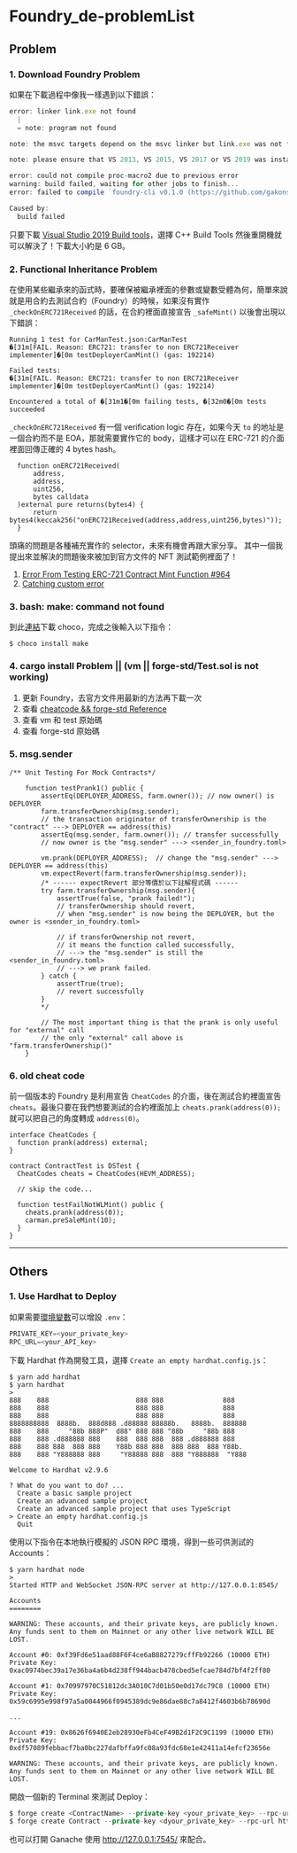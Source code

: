 # Foundry_de-problemList

## Problem

### 1. Download Foundry Problem

如果在下載過程中像我一樣遇到以下錯誤：
```javascript
error: linker link.exe not found
  |
  = note: program not found

note: the msvc targets depend on the msvc linker but link.exe was not found

note: please ensure that VS 2013, VS 2015, VS 2017 or VS 2019 was installed with the Visual C++ option

error: could not compile proc-macro2 due to previous error
warning: build failed, waiting for other jobs to finish...
error: failed to compile `foundry-cli v0.1.0 (https://github.com/gakonst/foundry#d66f9d58)`, intermediate artifacts can be found at C:\Users\qazws\AppData\Local\Temp\cargo-installe6Rd6Y

Caused by:
  build failed
```

只要下載 [ Visual Studio 2019 Build tools](https://www.blogger.com/null)，選擇 C++ Build Tools 然後重開機就可以解決了！下載大小約是 6 GB。

### 2. Functional Inheritance Problem

在使用某些繼承來的函式時，要確保被繼承裡面的參數或變數受體為何，簡單來說就是用合約去測試合約（Foundry）的時候，如果沒有實作 `_checkOnERC721Received` 的話，在合約裡面直接宣告 `_safeMint()` 以後會出現以下錯誤：
```
Running 1 test for CarManTest.json:CarManTest
�[31m[FAIL. Reason: ERC721: transfer to non ERC721Receiver implementer]�[0m testDeployerCanMint() (gas: 192214)

Failed tests:
�[31m[FAIL. Reason: ERC721: transfer to non ERC721Receiver implementer]�[0m testDeployerCanMint() (gas: 192214)

Encountered a total of �[31m1�[0m failing tests, �[32m0�[0m tests succeeded
```

`_checkOnERC721Received` 有一個 verification logic 存在，如果今天 `to` 的地址是一個合約而不是 EOA，那就需要實作它的 body，這樣才可以在 ERC-721 的介面裡面回傳正確的 4 bytes hash。
```solidity=
  function onERC721Received(
      address, 
      address, 
      uint256, 
      bytes calldata
  )external pure returns(bytes4) {
      return bytes4(keccak256("onERC721Received(address,address,uint256,bytes)"));
  } 
```

頭痛的問題是各種補充實作的 selector，未來有機會再跟大家分享。
其中一個我提出來並解決的問題後來被加到官方文件的 NFT 測試範例裡面了！
1. [Error From Testing ERC-721 Contract Mint Function #964](https://github.com/foundry-rs/foundry/discussions/964)
2. [Catching custom error](https://ethereum.stackexchange.com/questions/125238/catching-custom-error)

### 3. bash: make: command not found

到此[連結](https://chocolatey.org/install#individual)下載 choco，完成之後輸入以下指令：
```
$ choco install make
```

### 4. cargo install Problem || (vm || forge-std/Test.sol is not working)

1. 更新 Foundry，去官方文件用最新的方法再下載一次
3. 查看 [cheatcode && forge-std Reference](https://book.getfoundry.sh/reference/index.html)
4. 查看 vm 和 test 原始碼
5. 查看 forge-std 原始碼

### 5. msg.sender

```
/** Unit Testing For Mock Contracts*/

    function testPrank1() public {
        assertEq(DEPLOYER_ADDRESS, farm.owner()); // now owner() is DEPLOYER
        farm.transferOwnership(msg.sender); 
        // the transaction originator of transferOwnership is the "contract" ---> DEPLOYER == address(this)  
        assertEq(msg.sender, farm.owner()); // transfer successfully
        // now owner is the "msg.sender" ---> <sender_in_foundry.toml>

        vm.prank(DEPLOYER_ADDRESS);  // change the "msg.sender" ---> DEPLOYER == address(this)
        vm.expectRevert(farm.transferOwnership(msg.sender));
        /* ------ expectRevert 部分等價於以下註解程式碼 ------
        try farm.transferOwnership(msg.sender){
            assertTrue(false, "prank failed!");
            // transferOwnership should revert, 
            // when "msg.sender" is now being the DEPLOYER, but the owner is <sender_in_foundry.toml>

            // if transferOwnership not revert,
            // it means the function called successfully,
            // ---> the "msg.sender" is still the <sender_in_foundry.toml>
            // ---> we prank failed.
        } catch {
            assertTrue(true);
            // revert successfully
        }
        */

        // The most important thing is that the prank is only useful for "external" call
        // the only "external" call above is "farm.transferOwnership()"
    }

```

### 6. old cheat code


前一個版本的 Foundry 是利用宣告 `CheatCodes` 的介面，後在測試合約裡面宣告 `cheats`。最後只要在我們想要測試的合約裡面加上 `cheats.prank(address(0));` 就可以把自己的角度轉成 `address(0)`。
```solidity=
interface CheatCodes {
  function prank(address) external;
}

contract ContractTest is DSTest {
  CheatCodes cheats = CheatCodes(HEVM_ADDRESS);
    
  // skip the code...
    
  function testFailNotWLMint() public {
    cheats.prank(address(0));
    carman.preSaleMint(10);
  }  
}
```

---

## Others

### 1. Use Hardhat to Deploy

如果需要[環境變數](https://book.getfoundry.sh/forge/deploying.html?highlight=env#deploying)可以增設 `.env`：
```javascript
PRIVATE_KEY=<your_private_key>
RPC_URL=<your_API_key>
```

下載 Hardhat 作為開發工具，選擇 `Create an empty hardhat.config.js`：
```javascript=
$ yarn add hardhat
$ yarn hardhat
>
888    888                      888 888               888
888    888                      888 888               888
888    888                      888 888               888
8888888888  8888b.  888d888 .d88888 88888b.   8888b.  888888
888    888     "88b 888P"  d88" 888 888 "88b     "88b 888
888    888 .d888888 888    888  888 888  888 .d888888 888
888    888 888  888 888    Y88b 888 888  888 888  888 Y88b.
888    888 "Y888888 888     "Y88888 888  888 "Y888888  "Y888

Welcome to Hardhat v2.9.6

? What do you want to do? ... 
  Create a basic sample project
  Create an advanced sample project
  Create an advanced sample project that uses TypeScript
> Create an empty hardhat.config.js
  Quit
```

使用以下指令在本地執行模擬的 JSON RPC 環境，得到一些可供測試的 Accounts：
```javascript=
$ yarn hardhat node
>
Started HTTP and WebSocket JSON-RPC server at http://127.0.0.1:8545/

Accounts
========

WARNING: These accounts, and their private keys, are publicly known.
Any funds sent to them on Mainnet or any other live network WILL BE LOST.

Account #0: 0xf39Fd6e51aad88F6F4ce6aB8827279cffFb92266 (10000 ETH)
Private Key: 0xac0974bec39a17e36ba4a6b4d238ff944bacb478cbed5efcae784d7bf4f2ff80

Account #1: 0x70997970C51812dc3A010C7d01b50e0d17dc79C8 (10000 ETH)
Private Key: 0x59c6995e998f97a5a0044966f0945389dc9e86dae88c7a8412f4603b6b78690d

...

Account #19: 0x8626f6940E2eb28930eFb4CeF49B2d1F2C9C1199 (10000 ETH)
Private Key: 0xdf57089febbacf7ba0bc227dafbffa9fc08a93fdc68e1e42411a14efcf23656e

WARNING: These accounts, and their private keys, are publicly known.
Any funds sent to them on Mainnet or any other live network WILL BE LOST.
```

開啟一個新的 Terminal 來測試 Deploy：
```javascript
$ forge create <ContractName> --private-key <your_private_key> --rpc-url <RPC_URL>
$ forge create Contract --private-key <dyour_private_key> --rpc-url http://127.0.0.1:8545/
```

也可以打開 Ganache 使用 http://127.0.0.1:7545/ 來配合。
